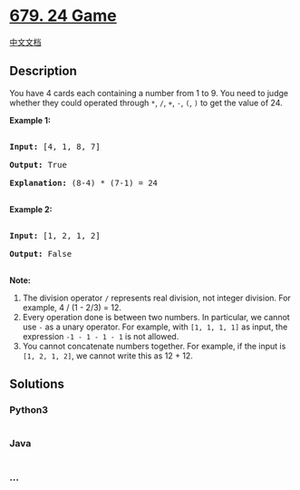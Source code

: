 # [679. 24 Game](https://leetcode.com/problems/24-game)

[中文文档](/solution/0600-0699/0679.24%20Game/README.md)

## Description
<p>

You have 4 cards each containing a number from 1 to 9.  You need to judge whether they could operated through <code>*</code>, <code>/</code>, <code>+</code>, <code>-</code>, <code>(</code>, <code>)</code> to get the value of 24.

</p>



<p><b>Example 1:</b><br />

<pre>

<b>Input:</b> [4, 1, 8, 7]

<b>Output:</b> True

<b>Explanation:</b> (8-4) * (7-1) = 24

</pre>

</p>



<p><b>Example 2:</b><br />

<pre>

<b>Input:</b> [1, 2, 1, 2]

<b>Output:</b> False

</pre>

</p>



<p><b>Note:</b><br>

<ol>

<li>The division operator <code>/</code> represents real division, not integer division.  For example, 4 / (1 - 2/3) = 12.</li>

<li>Every operation done is between two numbers.  In particular, we cannot use <code>-</code> as a unary operator.  For example, with <code>[1, 1, 1, 1]</code> as input, the expression <code>-1 - 1 - 1 - 1</code> is not allowed.</li>

<li>You cannot concatenate numbers together.  For example, if the input is <code>[1, 2, 1, 2]</code>, we cannot write this as 12 + 12.</li>

</ol>

</p>

</p>


## Solutions


<!-- tabs:start -->

### **Python3**

```python

```

### **Java**

```java

```

### **...**
```

```

<!-- tabs:end -->